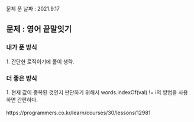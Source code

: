 문제 푼 날짜 : 2021.9.17

<h2>문제 : 영어 끝말잇기</h2>

<h3>내가 푼 방식</h3>
<div>1. 간단한 로직이기에 풀이 생략.</div>

<h3>더 좋은 방식</h3>
<div>1. 현재 값이 중복된 것인지 판단하기 위해서 words.indexOf(val) != i의 방법을 사용하면 간편하다.</div>

<br>
https://programmers.co.kr/learn/courses/30/lessons/12981